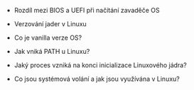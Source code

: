 
* Rozdíl mezi BIOS a UEFI při načítání zavaděče OS

* Verzování jader v Linuxu

* Co je vanilla verze OS?

* Jak vniká PATH u Linuxu?

* Jaký proces vzniká na konci inicializace Linuxového jádra?

* Co jsou systémová volání a jak jsou využívána v Linuxu?
